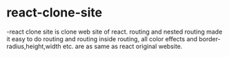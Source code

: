 # react-clone-site
-react clone site is clone web site of react. routing and nested routing made it easy to do routing and routing inside routing, all color effects and border-radius,height,width etc. are as same as react original website.
